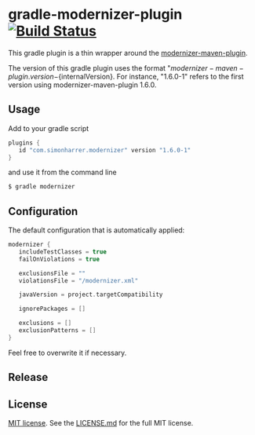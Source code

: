 # gradle-modernizer-plugin [![Build Status](https://travis-ci.org/simonharrer/gradle-modernizer-plugin.svg?branch=master)](https://travis-ci.org/simonharrer/gradle-modernizer-plugin)

This gradle plugin is a thin wrapper around the [modernizer-maven-plugin](https://github.com/andrewgaul/modernizer-maven-plugin).

The version of this gradle plugin uses the format "${modernizer-maven-plugin.version}-${internalVersion}.
For instance, "1.6.0-1" refers to the first version using modernizer-maven-plugin 1.6.0.

## Usage

Add to your gradle script

```groovy
plugins {
   id "com.simonharrer.modernizer" version "1.6.0-1"
}
```

and use it from the command line

```bash
$ gradle modernizer
```

## Configuration

The default configuration that is automatically applied:

```groovy
modernizer {
   includeTestClasses = true
   failOnViolations = true

   exclusionsFile = ""
   violationsFile = "/modernizer.xml"

   javaVersion = project.targetCompatibility

   ignorePackages = []

   exclusions = []
   exclusionPatterns = []
}
```

Feel free to overwrite it if necessary.

## Release



## License

[MIT license](https://tldrlegal.com/license/mit-license). See the [LICENSE.md](LICENSE.md) for the full MIT license.

